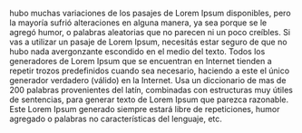 hubo muchas variaciones de los pasajes de Lorem Ipsum disponibles, pero la mayoría sufrió
 alteraciones en alguna manera, ya sea porque se le agregó humor, o palabras aleatorias que no 
 parecen ni un poco creíbles. Si vas a utilizar un pasaje de Lorem Ipsum, necesitás estar seguro
  de que no hubo nada avergonzante escondido en el medio del texto. Todos los generadores de Lorem
  Ipsum que se encuentran en Internet tienden a repetir trozos predefinidos cuando sea 
  necesario, haciendo a este el único generador verdadero (válido) en la Internet. Usa un 
  diccionario de mas de 200 palabras provenientes del latín, combinadas con estructuras muy 
  útiles de sentencias, para generar texto de Lorem Ipsum que parezca razonable. Este Lorem 
  Ipsum generado siempre estará libre de repeticiones, humor agregado o palabras no características del lenguaje, etc.